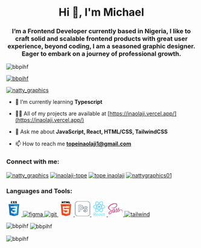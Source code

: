 <h1 align="center">Hi 👋, I'm Michael</h1>
<h3 align="center">I’m a Frontend Developer currently based in Nigeria, I like to craft solid and scalable frontend products with great user experience, beyond coding, I am a seasoned graphic designer. Eager to embark on a journey of professional growth.</h3>

<p align="left"> <img src="https://komarev.com/ghpvc/?username=bbpihf&label=Profile%20views&color=0e75b6&style=flat" alt="bbpihf" /> </p>

<p align="left"> <a href="https://github.com/ryo-ma/github-profile-trophy"><img src="https://github-profile-trophy.vercel.app/?username=bbpihf" alt="bbpihf" /></a> </p>

<p align="left"> <a href="https://twitter.com/natty_graphics" target="blank"><img src="https://img.shields.io/twitter/follow/natty_graphics?logo=twitter&style=for-the-badge" alt="natty_graphics" /></a> </p>

- 🌱 I’m currently learning **Typescript**

- 👨‍💻 All of my projects are available at [https://inaolaji.vercel.app/](https://inaolaji.vercel.app/)

- 💬 Ask me about **JavaScript, React, HTML/CSS, TailwindCSS**

- 📫 How to reach me **topeinaolaji1@gmail.com**

<h3 align="left">Connect with me:</h3>
<p align="left">
<a href="https://twitter.com/natty_graphics" target="blank"><img align="center" src="https://raw.githubusercontent.com/rahuldkjain/github-profile-readme-generator/master/src/images/icons/Social/twitter.svg" alt="natty_graphics" height="30" width="40" /></a>
<a href="https://linkedin.com/in/inaolaji-tope" target="blank"><img align="center" src="https://raw.githubusercontent.com/rahuldkjain/github-profile-readme-generator/master/src/images/icons/Social/linked-in-alt.svg" alt="inaolaji-tope" height="30" width="40" /></a>
<a href="https://fb.com/tope inaolaji" target="blank"><img align="center" src="https://raw.githubusercontent.com/rahuldkjain/github-profile-readme-generator/master/src/images/icons/Social/facebook.svg" alt="tope inaolaji" height="30" width="40" /></a>
<a href="https://instagram.com/nattygraphics01" target="blank"><img align="center" src="https://raw.githubusercontent.com/rahuldkjain/github-profile-readme-generator/master/src/images/icons/Social/instagram.svg" alt="nattygraphics01" height="30" width="40" /></a>
</p>

<h3 align="left">Languages and Tools:</h3>
<p align="left"> <a href="https://www.w3schools.com/css/" target="_blank" rel="noreferrer"> <img src="https://raw.githubusercontent.com/devicons/devicon/master/icons/css3/css3-original-wordmark.svg" alt="css3" width="40" height="40"/> </a> <a href="https://www.figma.com/" target="_blank" rel="noreferrer"> <img src="https://www.vectorlogo.zone/logos/figma/figma-icon.svg" alt="figma" width="40" height="40"/> </a> <a href="https://git-scm.com/" target="_blank" rel="noreferrer"> <img src="https://www.vectorlogo.zone/logos/git-scm/git-scm-icon.svg" alt="git" width="40" height="40"/> </a> <a href="https://www.w3.org/html/" target="_blank" rel="noreferrer"> <img src="https://raw.githubusercontent.com/devicons/devicon/master/icons/html5/html5-original-wordmark.svg" alt="html5" width="40" height="40"/> </a> <a href="https://www.photoshop.com/en" target="_blank" rel="noreferrer"> <img src="https://raw.githubusercontent.com/devicons/devicon/master/icons/photoshop/photoshop-line.svg" alt="photoshop" width="40" height="40"/> </a> <a href="https://reactjs.org/" target="_blank" rel="noreferrer"> <img src="https://raw.githubusercontent.com/devicons/devicon/master/icons/react/react-original-wordmark.svg" alt="react" width="40" height="40"/> </a> <a href="https://sass-lang.com" target="_blank" rel="noreferrer"> <img src="https://raw.githubusercontent.com/devicons/devicon/master/icons/sass/sass-original.svg" alt="sass" width="40" height="40"/> </a> <a href="https://tailwindcss.com/" target="_blank" rel="noreferrer"> <img src="https://www.vectorlogo.zone/logos/tailwindcss/tailwindcss-icon.svg" alt="tailwind" width="40" height="40"/> </a> </p>

<p><img align="left" src="https://github-readme-stats.vercel.app/api/top-langs?username=bbpihf&show_icons=true&locale=en&layout=compact" alt="bbpihf" /></p>

<p>&nbsp;<img align="center" src="https://github-readme-stats.vercel.app/api?username=bbpihf&show_icons=true&locale=en" alt="bbpihf" /></p>

<p><img align="center" src="https://github-readme-streak-stats.herokuapp.com/?user=bbpihf&" alt="bbpihf" /></p>
